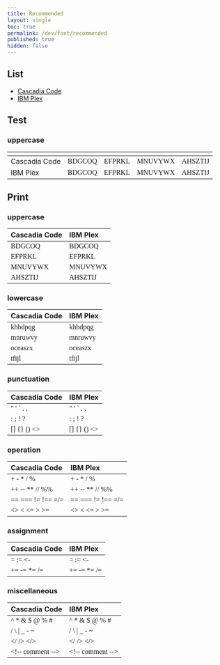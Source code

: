 ```yaml
---
title: Recommended
layout: single
toc: true
permalink: /dev/font/recommended
published: true
hidden: false
---
```


<head>
  <base target="_blank">
  <style>
    .msft{font-family:'Cascadia Code'}
    .ibm{font-family:'IBM Plex Mono'}
  </style>
</head>

## List

- [Cascadia Code](https://github.com/microsoft/cascadia-code)
- [IBM Plex](https://www.ibm.com/plex/)

## Test

### uppercase

| <!-- --> | <!-- --> | <!-- --> | <!-- --> | <!-- --> |
| :-   | :- | :- | :- | :- |
| Cascadia Code | <span class="msft"> BDGCOQ </span>  | <span class="msft"> EFPRKL </span>  | <span class="msft"> MNUVYWX </span> | <span class="msft"> AHSZTIJ </span> |
| IBM Plex      | <span class="ibm"> BDGCOQ </span>   | <span class="ibm"> EFPRKL </span>   | <span class="ibm"> MNUVYWX </span>  | <span class="ibm"> AHSZTIJ </span> |

## Print

### uppercase

| Cascadia Code | IBM Plex |
| :-   | :-   |
| <span class="msft"> BDGCOQ </span>  | <span class="ibm"> BDGCOQ </span>  |
| <span class="msft"> EFPRKL </span>  | <span class="ibm"> EFPRKL </span>  |
| <span class="msft"> MNUVYWX </span> | <span class="ibm"> MNUVYWX </span> |
| <span class="msft"> AHSZTIJ </span> | <span class="ibm"> AHSZTIJ </span> |

### lowercase

| Cascadia Code | IBM Plex |
| :-   | :-   |
| <span class="msft"> khbdpqg </span> | <span class="ibm"> khbdpqg </span> |
| <span class="msft"> mnruwvy </span> | <span class="ibm"> mnruwvy </span> |
| <span class="msft"> oceaszx </span> | <span class="ibm"> oceaszx </span> |
| <span class="msft"> tfijl   </span> | <span class="ibm"> tfijl </span>   |

### punctuation

| Cascadia Code | IBM Plex |
| :-   | :-   |
| <span class="msft"> " ' ` . , </span>            | <span class="ibm"> " ' ` . , </span>            |
| <span class="msft"> : ; ! ? </span>              | <span class="ibm"> : ; ! ? </span>              |
| <span class="msft"> [] {} () &lt;&gt; </span>    | <span class="ibm"> [] {} () &lt;&gt; </span>    |
  
### operation

| Cascadia Code | IBM Plex |
| :-   | :-   |
| <span class="msft"> + - * / % </span>                      | <span class="ibm"> + - * / % </span>                      |
| <span class="msft"> ++ \-- ** // %% </span>                | <span class="ibm"> ++ \-- ** // %% </span>                |
| <span class="msft"> == === != !== =/= </span>              | <span class="ibm"> == === != !== =/= </span>              |
| <span class="msft"> &lt;&gt; &lt; &lt;= &gt; &gt;= </span> | <span class="ibm"> &lt;&gt; &lt; &lt;= &gt; &gt;= </span> |

### assignment

| Cascadia Code | IBM Plex |
| :-   | :-   |
| <span class="msft"> = := &lt;- </span>  | <span class="ibm"> = := &lt;- </span>  |
| <span class="msft"> += -= *= /= </span> | <span class="ibm"> += -= *= /= </span> |

### miscellaneous

| Cascadia Code | IBM Plex |
| :-   | :-   |
| <span class="msft"> ^ * & $ @ % # </span>    | <span class="ibm"> ^ * & $ @ % # </span>    |
| <span class="msft"> / \ &#124; _ - ~ </span> | <span class="ibm"> / \ &#124; _ - ~ </span> |
| <span class="msft"> &lt;/ /&gt; &lt;/&gt; </span>    | <span class="ibm"> &lt;/ /&gt; &lt;/&gt; </span>    |
| <span class="msft"> &lt;!\-- comment \--&gt; </span> | <span class="ibm"> &lt;!\-- comment \--&gt; </span> |
